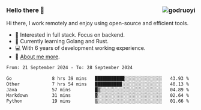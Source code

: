 ### Hello there 👋 <img align="right" src="https://github-readme-stats.vercel.app/api?username=godruoyi&show_icons=true" alt="godruoyi" />

Hi there, I work remotely and enjoy using open-source and efficient tools.

- 🔭 Interested in full stack. Focus on backend.
- 🌱 Currently learning Golang and Rust.
- 💻 With 6 years of development working experience.
- 👒 [About me more](https://godruoyi.com/posts/about-godruoyi).



<!--START_SECTION:waka-->

```txt
From: 21 September 2024 - To: 28 September 2024

Go               8 hrs 39 mins   ███████████░░░░░░░░░░░░░░   43.93 %
Other            7 hrs 54 mins   ██████████░░░░░░░░░░░░░░░   40.13 %
Java             57 mins         █▒░░░░░░░░░░░░░░░░░░░░░░░   04.89 %
Markdown         31 mins         ▓░░░░░░░░░░░░░░░░░░░░░░░░   02.64 %
Python           19 mins         ▒░░░░░░░░░░░░░░░░░░░░░░░░   01.66 %
```

<!--END_SECTION:waka-->
